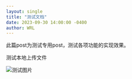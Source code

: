 ```yaml
---
layout: single
title: "测试文档"
date: 2023-09-30 14:00:00 -0400
author: WRL
---
```


此篇post为测试专用post，测试各项功能的实现效果。

测试本地上传文件

![测试图片](./_pages/2023_7_28.jpg "我是测试图片")

